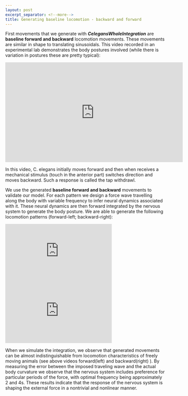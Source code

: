 ```yaml
---
layout: post
excerpt_separator: <!--more-->
title: Generating baseline locomotion - backward and forward
---
```



First movements that we generate with **_CelegansWholeIntegration_** are **baseline forward and backward** locomotion movements. These movements are similar in shape to translating sinusoidals. This video recorded in an experimental lab demonstrates the body postures involved (while there is variation in postures these are pretty typical):  

<iframe width="560" height="315" src="https://www.youtube.com/embed/olrkWpCqVCE" frameborder="0" allow="accelerometer; autoplay; encrypted-media; gyroscope; picture-in-picture" allowfullscreen></iframe>

In this video, C. elegans initially moves forward and then when receives a mechanical stimulus (touch in the anterior part) switches direction and moves backward. Such a response is called the tap withdrawl.  

We use the generated **baseline forward and backward** movements to validate our model. For each pattern we design a force wave travelling along the body with variable frequency to infer neural dynamics associated with it. These neural dynamics are then forward integrated by the nervous system to generate the body posture. We are able to generate the following locomotion patterns (forward-left; backward-right): 

<iframe width="336" height="188" src="https://www.youtube.com/embed/UPrO7GtezbM" frameborder="0" allow="accelerometer; autoplay; encrypted-media; gyroscope; picture-in-picture" allowfullscreen></iframe>   <iframe width="336" height="188" src="https://www.youtube.com/embed/cilgztffR7w" frameborder="0" allow="accelerometer; autoplay; encrypted-media; gyroscope; picture-in-picture" allowfullscreen></iframe>  

<!--more-->
  
When we simulate the integration, we observe that generated movements can be almost indistinguishable from locomotion characteristics of freely moving animals (see above videos forward(left) and backward(right) ). By measuring the error between the imposed traveling wave and the actual body curvature we observe that the nervous system includes preference for particular periods of the force, with optimal frequency being approximately 2 and 4s. These results indicate that the response of the nervous system is shaping the external force in a nontrivial and nonlinear manner. 


